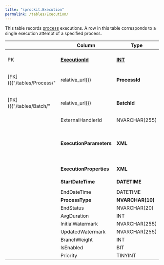 ```yaml
---
title: "sprockit.Execution"
permalink: /tables/Execution/
---
```


This table records [process]({{"/tables/Process/"|relative_url}}) executions. A row in this table corresponds to a single execution attempt of a specified process.

|  |Column  |Type   |Description  |Comments  |
|--|--|--|--|--|
|PK  |<ins>**ExecutionId**</ins>  |<ins>**INT**</ins>  |Unique identifier for the execution of a process.  |  |
|[FK]({{"/tables/Process/"|relative_url}})  |**ProcessId**  |**INT**  |Identifies the process executed.  |  |
|[FK]({{"/tables/Batch/"|relative_url}})  |**BatchId**  |**INT**  |Identifies the batch in which this execution took place.  |  |
|  |ExternalHandlerId  |NVARCHAR(255)  |  |  |
|  |**ExecutionParameters**  |**XML**  |XML summary of [parameter values]({{"/tables/Parameter/"|relative_url}}) returned to the exeution engine when the process was reserved.  |DEFAULT `'<Parameters/>'`  |
|  |**ExecutionProperties**  |**XML**  |  |DEFAULT `'<Properties/>'`  |
|  |**StartDateTime**  |**DATETIME**  |  |DEFAULT `getutcdate()`  |
|  |EndDateTime  |DATETIME  |  |  |
|  |**ProcessType**  |**NVARCHAR(10)**  |  |  |
|  |EndStatus  |NVARCHAR(20)  |  |  |
|  |AvgDuration  |INT  |  |  |
|  |InitialWatermark  |NVARCHAR(255)  |  |  |
|  |UpdatedWatermark  |NVARCHAR(255)  |  |  |
|  |BranchWeight  |INT  |  |  |
|  |IsEnabled  |BIT  |  |  |
|  |Priority  |TINYINT  |  |  |
